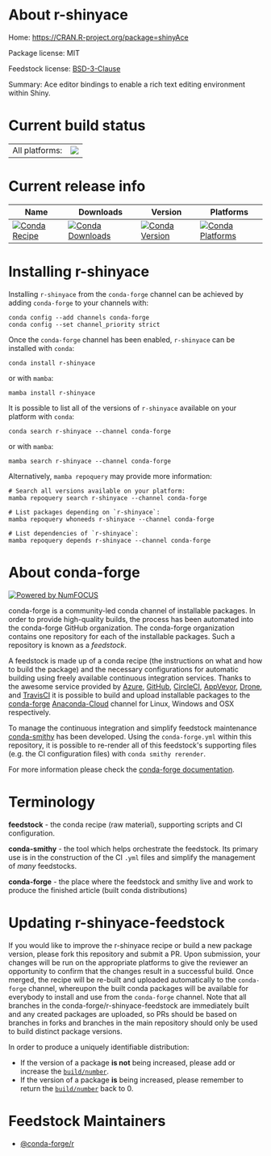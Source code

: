About r-shinyace
================

Home: https://CRAN.R-project.org/package=shinyAce

Package license: MIT

Feedstock license: [BSD-3-Clause](https://github.com/conda-forge/r-shinyace-feedstock/blob/main/LICENSE.txt)

Summary: Ace editor bindings to enable a rich text editing environment within Shiny.

Current build status
====================


<table><tr><td>All platforms:</td>
    <td>
      <a href="https://dev.azure.com/conda-forge/feedstock-builds/_build/latest?definitionId=1609&branchName=main">
        <img src="https://dev.azure.com/conda-forge/feedstock-builds/_apis/build/status/r-shinyace-feedstock?branchName=main">
      </a>
    </td>
  </tr>
</table>

Current release info
====================

| Name | Downloads | Version | Platforms |
| --- | --- | --- | --- |
| [![Conda Recipe](https://img.shields.io/badge/recipe-r--shinyace-green.svg)](https://anaconda.org/conda-forge/r-shinyace) | [![Conda Downloads](https://img.shields.io/conda/dn/conda-forge/r-shinyace.svg)](https://anaconda.org/conda-forge/r-shinyace) | [![Conda Version](https://img.shields.io/conda/vn/conda-forge/r-shinyace.svg)](https://anaconda.org/conda-forge/r-shinyace) | [![Conda Platforms](https://img.shields.io/conda/pn/conda-forge/r-shinyace.svg)](https://anaconda.org/conda-forge/r-shinyace) |

Installing r-shinyace
=====================

Installing `r-shinyace` from the `conda-forge` channel can be achieved by adding `conda-forge` to your channels with:

```
conda config --add channels conda-forge
conda config --set channel_priority strict
```

Once the `conda-forge` channel has been enabled, `r-shinyace` can be installed with `conda`:

```
conda install r-shinyace
```

or with `mamba`:

```
mamba install r-shinyace
```

It is possible to list all of the versions of `r-shinyace` available on your platform with `conda`:

```
conda search r-shinyace --channel conda-forge
```

or with `mamba`:

```
mamba search r-shinyace --channel conda-forge
```

Alternatively, `mamba repoquery` may provide more information:

```
# Search all versions available on your platform:
mamba repoquery search r-shinyace --channel conda-forge

# List packages depending on `r-shinyace`:
mamba repoquery whoneeds r-shinyace --channel conda-forge

# List dependencies of `r-shinyace`:
mamba repoquery depends r-shinyace --channel conda-forge
```


About conda-forge
=================

[![Powered by
NumFOCUS](https://img.shields.io/badge/powered%20by-NumFOCUS-orange.svg?style=flat&colorA=E1523D&colorB=007D8A)](https://numfocus.org)

conda-forge is a community-led conda channel of installable packages.
In order to provide high-quality builds, the process has been automated into the
conda-forge GitHub organization. The conda-forge organization contains one repository
for each of the installable packages. Such a repository is known as a *feedstock*.

A feedstock is made up of a conda recipe (the instructions on what and how to build
the package) and the necessary configurations for automatic building using freely
available continuous integration services. Thanks to the awesome service provided by
[Azure](https://azure.microsoft.com/en-us/services/devops/), [GitHub](https://github.com/),
[CircleCI](https://circleci.com/), [AppVeyor](https://www.appveyor.com/),
[Drone](https://cloud.drone.io/welcome), and [TravisCI](https://travis-ci.com/)
it is possible to build and upload installable packages to the
[conda-forge](https://anaconda.org/conda-forge) [Anaconda-Cloud](https://anaconda.org/)
channel for Linux, Windows and OSX respectively.

To manage the continuous integration and simplify feedstock maintenance
[conda-smithy](https://github.com/conda-forge/conda-smithy) has been developed.
Using the ``conda-forge.yml`` within this repository, it is possible to re-render all of
this feedstock's supporting files (e.g. the CI configuration files) with ``conda smithy rerender``.

For more information please check the [conda-forge documentation](https://conda-forge.org/docs/).

Terminology
===========

**feedstock** - the conda recipe (raw material), supporting scripts and CI configuration.

**conda-smithy** - the tool which helps orchestrate the feedstock.
                   Its primary use is in the construction of the CI ``.yml`` files
                   and simplify the management of *many* feedstocks.

**conda-forge** - the place where the feedstock and smithy live and work to
                  produce the finished article (built conda distributions)


Updating r-shinyace-feedstock
=============================

If you would like to improve the r-shinyace recipe or build a new
package version, please fork this repository and submit a PR. Upon submission,
your changes will be run on the appropriate platforms to give the reviewer an
opportunity to confirm that the changes result in a successful build. Once
merged, the recipe will be re-built and uploaded automatically to the
`conda-forge` channel, whereupon the built conda packages will be available for
everybody to install and use from the `conda-forge` channel.
Note that all branches in the conda-forge/r-shinyace-feedstock are
immediately built and any created packages are uploaded, so PRs should be based
on branches in forks and branches in the main repository should only be used to
build distinct package versions.

In order to produce a uniquely identifiable distribution:
 * If the version of a package **is not** being increased, please add or increase
   the [``build/number``](https://docs.conda.io/projects/conda-build/en/latest/resources/define-metadata.html#build-number-and-string).
 * If the version of a package **is** being increased, please remember to return
   the [``build/number``](https://docs.conda.io/projects/conda-build/en/latest/resources/define-metadata.html#build-number-and-string)
   back to 0.

Feedstock Maintainers
=====================

* [@conda-forge/r](https://github.com/conda-forge/r/)

